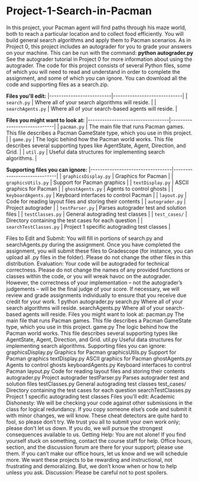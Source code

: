 # Project-1-Search-in-Pacman
In this project, your Pacman agent will find paths through his maze world, both to reach a particular location and to collect food efficiently.
You will build general search algorithms and apply them to Pacman scenarios.
As in Project 0, this project includes an autograder for you to grade your answers on your machine. This can be run with the command:
**python autograder.py**
See the autograder tutorial in Project 0 for more information about using the autograder.
The code for this project consists of several Python files, some of which you will need to read and understand in order to complete the
assignment, and some of which you can ignore. You can download all the code and supporting files as a search.zip.

**Files you'll edit:**
|--------------------------|-----------------------------|
| `search.py`              | Where all of your search algorithms will reside. |
| `searchAgents.py`        | Where all of your search-based agents will reside. |

**Files you might want to look at:**
|----------------------------------|-----------------------------|
| `pacman.py`                      | The main file that runs Pacman games. This file describes a Pacman GameState type, which you use in this project. |
| `game.py`                        | The logic behind how the Pacman world works. This file describes several supporting types like AgentState, Agent, Direction, and Grid. |
| `util.py`                        | Useful data structures for implementing search algorithms. |

**Supporting files you can ignore:**
|----------------------------------|-----------------------------|
| `graphicsDisplay.py`             | Graphics for Pacman         |
| `graphicsUtils.py`               | Support for Pacman graphics |
| `textDisplay.py`                 | ASCII graphics for Pacman   |
| `ghostAgents.py`                 | Agents to control ghosts    |
| `keyboardAgents.py`              | Keyboard interfaces to control Pacman |
| `layout.py`                      | Code for reading layout files and storing their contents |
| `autograder.py`                  | Project autograder          |
| `testParser.py`                  | Parses autograder test and solution files |
| `testClasses.py`                 | General autograding test classes |
| `test_cases/`                    | Directory containing the test cases for each question |
| `searchTestClasses.py`           | Project 1 specific autograding test classes |

Files to Edit and Submit: You will fill in portions of search.py and searchAgents.py during the assignment. Once you have completed
the assignment, you will submit these files to Gradescope (for instance, you can upload all .py files in the folder). Please do not change the
other files in this distribution.
Evaluation: Your code will be autograded for technical correctness. Please do not change the names of any provided functions or classes
within the code, or you will wreak havoc on the autograder. However, the correctness of your implementation – not the autograder’s
judgements – will be the final judge of your score. If necessary, we will review and grade assignments individually to ensure that you receive
due credit for your work.
1 python autograder.py
search.py Where all of your search algorithms will reside.
searchAgents.py Where all of your search-based agents will reside.
Files you might want to look at:
pacman.py The main file that runs Pacman games. This file describes a Pacman
GameState type, which you use in this project.
game.py The logic behind how the Pacman world works. This file describes
several supporting types like AgentState, Agent, Direction, and Grid.
util.py Useful data structures for implementing search algorithms.
Supporting files you can ignore:
graphicsDisplay.py Graphics for Pacman
graphicsUtils.py Support for Pacman graphics
textDisplay.py ASCII graphics for Pacman
ghostAgents.py Agents to control ghosts
keyboardAgents.py Keyboard interfaces to control Pacman
layout.py Code for reading layout files and storing their contents
autograder.py Project autograder
testParser.py Parses autograder test and solution files
testClasses.py General autograding test classes
test_cases/ Directory containing the test cases for each question
searchTestClasses.py Project 1 specific autograding test classes
Files you'll edit:
Academic Dishonesty: We will be checking your code against other submissions in the class for logical redundancy. If you copy someone
else’s code and submit it with minor changes, we will know. These cheat detectors are quite hard to fool, so please don’t try. We trust you all
to submit your own work only; please don’t let us down. If you do, we will pursue the strongest consequences available to us.
Getting Help: You are not alone! If you find yourself stuck on something, contact the course staff for help. Office hours, section, and the
discussion forum are there for your support; please use them. If you can’t make our office hours, let us know and we will schedule more. We
want these projects to be rewarding and instructional, not frustrating and demoralizing. But, we don’t know when or how to help unless you
ask.
Discussion: Please be careful not to post spoilers.
